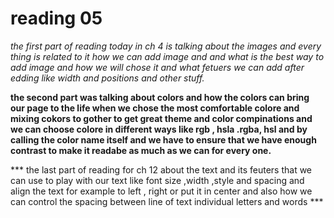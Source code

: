 # reading 05

*the first part of reading today in ch 4 is talking about the images and every thing is related to it how we can add image and and what is the best way to add image and how we will chose it and what fetuers we can add after edding like width and positions and other stuff.*

**the second part was talking about colors and how the colors can bring our page to the life when we chose the most comfortable colore and mixing cokors to gother to get great theme and color compinations and we can choose colore in different ways like rgb , hsla .rgba, hsl and by calling the color name itself and we have to ensure that we have enough contrast to make it readabe as much as we can for every one.**

*** the last part of reading for ch 12 about the text and its feuters that we can use to play with our text like font size ,width ,style and spacing and align the text for example to left , right or put it in center and also how we can control the spacing between line of text individual letters and words ***



